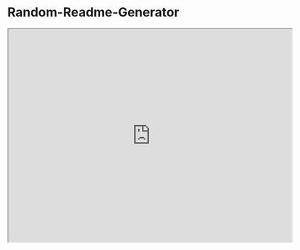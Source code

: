 # Random-Readme-Generator

<iframe src="https://drive.google.com/file/d/10zur5TofvK8O-GrNVxorjar3Bjm3kQZj/preview" width="640" height="480"></iframe>
